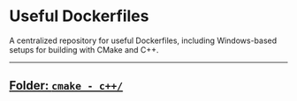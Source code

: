 # Useful Dockerfiles
A centralized repository for useful Dockerfiles, including Windows-based setups for building with CMake and C++.

---

## [Folder: `cmake - c++/`](./cmake%20-%20c++/)
